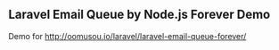 ## Laravel Email Queue by Node.js Forever Demo

Demo for http://oomusou.io/laravel/laravel-email-queue-forever/